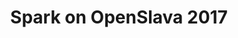 ---
title: "Spark on OpenSlava 2017"
description: "I will show how you can leverage the containers and run the Spark cluster in PaaS, namely OpenShift and Kubernetes. For demonstration purposes, I'll be demoing the Blockchain analysis in Jupyter notebook using the Spark cluster running in OpenShift, everything dockerized. I am out of buzzwords."
link: "https://www.openslava.sk/2017/#/sessions/5"
tags: ["spark", "OpenSlava", "openshift", "kubernetes-operator"]
weight: 50
draft: false
---